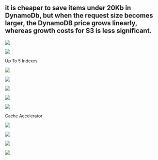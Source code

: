 ## it is cheaper to save items under 20Kb in DynamoDb, but when the request size becomes larger, the DynamoDB price grows linearly, whereas growth costs for S3 is less significant.


![](https://user-images.githubusercontent.com/26511983/74089066-c0cafb80-4a62-11ea-8107-8a65b8fe13f7.png)

![](https://user-images.githubusercontent.com/26511983/70857081-1abda380-1eae-11ea-9f3b-6b104454beba.png)

Up To 5 Indexes

![](https://user-images.githubusercontent.com/26511983/70857094-39bc3580-1eae-11ea-9a96-74b4b01af5f9.png)

![](https://user-images.githubusercontent.com/26511983/70857098-4fc9f600-1eae-11ea-8306-09390184d602.png)

![](https://user-images.githubusercontent.com/26511983/70857111-7daf3a80-1eae-11ea-9d15-bac9d385720e.png)

![](https://user-images.githubusercontent.com/26511983/70857122-b0593300-1eae-11ea-9d3b-88d64f1db97c.png)

![](https://user-images.githubusercontent.com/26511983/70857151-1b0a6e80-1eaf-11ea-8b30-242d165f2e8c.png)

Cache Accelerator 

![](https://user-images.githubusercontent.com/26511983/70857165-3c6b5a80-1eaf-11ea-8dd1-177c13bd9e1c.png)

![](https://user-images.githubusercontent.com/26511983/70857189-82c0b980-1eaf-11ea-9939-94652c39bdf6.png)

![](https://user-images.githubusercontent.com/26511983/70857534-e1893180-1eb5-11ea-81f4-e679213dee68.png)

![](https://user-images.githubusercontent.com/26511983/70857539-f5349800-1eb5-11ea-9ac4-f2c96a2d3476.png)




